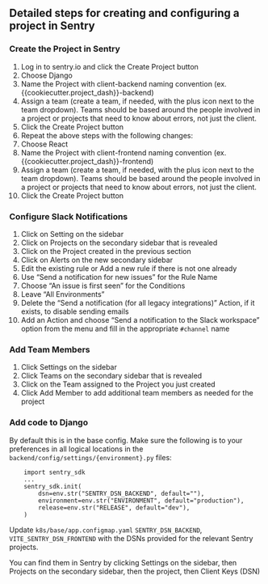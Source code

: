 ## Detailed steps for creating and configuring a project in Sentry

### Create the Project in Sentry

1. Log in to sentry.io and click the Create Project button
2. Choose Django
3. Name the Project with client-backend naming convention (ex. {{cookiecutter.project_dash}}-backend)
4. Assign a team (create a team, if needed, with the plus icon next to the team dropdown). Teams should be based around the people involved in a project or projects that need to know about errors, not just the client.
5. Click the Create Project button
6. Repeat the above steps with the following changes:
7. Choose React
8. Name the Project with client-frontend naming convention (ex. {{cookiecutter.project_dash}}-frontend)
9. Assign a team (create a team, if needed, with the plus icon next to the team dropdown). Teams should be based around the people involved in a project or projects that need to know about errors, not just the client.
10. Click the Create Project button

### Configure Slack Notifications

1. Click on Setting on the sidebar
2. Click on Projects on the secondary sidebar that is revealed
3. Click on the Project created in the previous section
4. Click on Alerts on the new secondary sidebar
5. Edit the existing rule or Add a new rule if there is not one already
6. Use “Send a notification for new issues” for the Rule Name
7. Choose “An issue is first seen” for the Conditions
8. Leave “All Environments”
9. Delete the “Send a notification (for all legacy integrations)” Action, if it exists, to disable sending emails
10. Add an Action and choose “Send a notification to the Slack workspace” option from the menu and fill in the appropriate `#channel` name

### Add Team Members
1. Click Settings on the sidebar
2. Click Teams on the secondary sidebar that is revealed
3. Click on the Team assigned to the Project you just created
4. Click Add Member to add additional team members as needed for the project

### Add code to Django

By default this is in the base config. Make sure the following is to your preferences in all logical locations in the `backend/config/settings/{environment}.py` files:

```
    import sentry_sdk
    ...
    sentry_sdk.init(
        dsn=env.str("SENTRY_DSN_BACKEND", default=""),
        environment=env.str("ENVIRONMENT", default="production"),
        release=env.str("RELEASE", default="dev"),
    )
```

Update `k8s/base/app.configmap.yaml` `SENTRY_DSN_BACKEND`, `VITE_SENTRY_DSN_FRONTEND` with the DSNs provided for the relevant Sentry projects. 

You can find them in Sentry by clicking Settings on the sidebar, then Projects on the secondary sidebar, then the project, then Client Keys (DSN)
